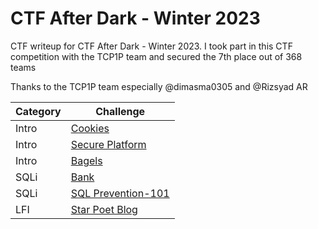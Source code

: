 # CTF After Dark - Winter 2023
CTF writeup for CTF After Dark - Winter 2023. I took part in this CTF competition with the TCP1P team and secured the 7th place out of 368 teams

Thanks to the TCP1P team especially @dimasma0305 and @Rizsyad AR

| Category | Challenge |
| --- | --- |
| Intro | [Cookies](/CTF%20After%20Dark%20-%20Winter%202023/Bagels/)
| Intro | [Secure Platform](/CTF%20After%20Dark%20-%20Winter%202023/Secure%20Platform/)
| Intro | [Bagels](/CTF%20After%20Dark%20-%20Winter%202023/Bagels/)
| SQLi | [Bank](/CTF%20After%20Dark%20-%20Winter%202023/Bank/)
| SQLi | [SQL Prevention-101](/CTF%20After%20Dark%20-%20Winter%202023/SQL%20Prevention-101/)
| LFI | [Star Poet Blog](/CTF%20After%20Dark%20-%20Winter%202023/Star%20Poet%20Blog/)